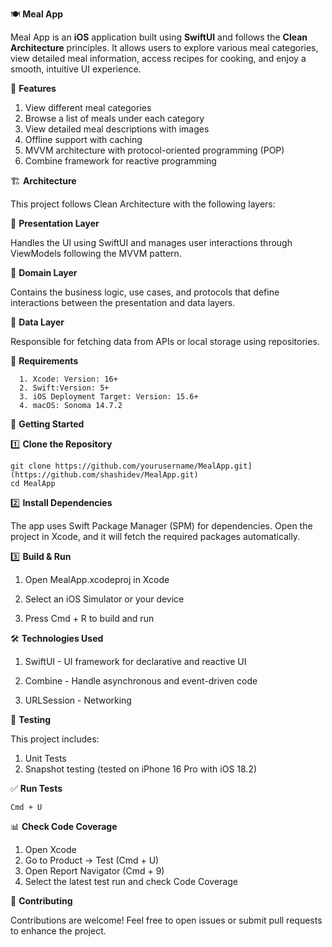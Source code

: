 🍽️ **Meal App**

Meal App is an **iOS** application built using **SwiftUI** and follows the **Clean Architecture** principles. It allows users to explore various meal categories, view detailed meal information, access recipes for cooking, and enjoy a smooth, intuitive UI experience.

📌 **Features**

1. View different meal categories
2. Browse a list of meals under each category
3. View detailed meal descriptions with images
4. Offline support with caching
5. MVVM architecture with protocol-oriented programming (POP)
6. Combine framework for reactive programming

🏗️ **Architecture**

This project follows Clean Architecture with the following layers:

🔹 **Presentation Layer**

Handles the UI using SwiftUI and manages user interactions through ViewModels following the MVVM pattern.

🔹 **Domain Layer**

Contains the business logic, use cases, and protocols that define interactions between the presentation and data layers.

🔹 **Data Layer**

Responsible for fetching data from APIs or local storage using repositories.

🔧 **Requirements**

      1. Xcode: Version: 16+
      2. Swift:Version: 5+
      3. iOS Deployment Target: Version: 15.6+
      4. macOS: Sonoma 14.7.2
      
      

🚀 **Getting Started**

1️⃣ **Clone the Repository**

    git clone https://github.com/yourusername/MealApp.git](https://github.com/shashidev/MealApp.git)
    cd MealApp

2️⃣ **Install Dependencies**

The app uses Swift Package Manager (SPM) for dependencies. Open the project in Xcode, and it will fetch the required packages automatically.

3️⃣ **Build & Run**

1. Open MealApp.xcodeproj in Xcode

2. Select an iOS Simulator or your device

3. Press Cmd + R to build and run

🛠️ **Technologies Used**

1. SwiftUI - UI framework for declarative and reactive UI

2. Combine - Handle asynchronous and event-driven code

3. URLSession - Networking

🧪 **Testing**

This project includes:
1. Unit Tests
2. Snapshot testing (tested on iPhone 16 Pro with iOS 18.2)

✅ **Run Tests**

    Cmd + U

📊 **Check Code Coverage**

1. Open Xcode
2. Go to Product → Test (Cmd + U)
3. Open Report Navigator (Cmd + 9)
4. Select the latest test run and check Code Coverage

🤝 **Contributing**

Contributions are welcome! Feel free to open issues or submit pull requests to enhance the project.
